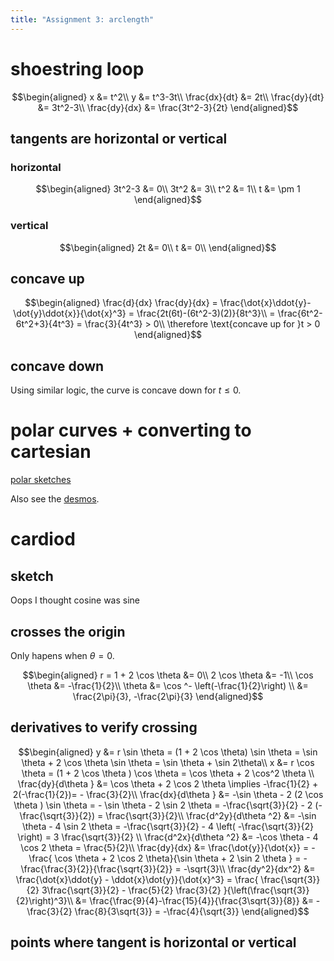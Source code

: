 ```yaml
---
title: "Assignment 3: arclength"
---
```


# shoestring loop

$$\begin{aligned}
  x &= t^2\\
  y &= t^3-3t\\
  \frac{dx}{dt} &= 2t\\
  \frac{dy}{dt} &= 3t^2-3\\
  \frac{dy}{dx} &= \frac{3t^2-3}{2t}
  \end{aligned}$$

## tangents are horizontal or vertical

### horizontal

$$\begin{aligned}
    3t^2-3 &= 0\\
    3t^2 &= 3\\
    t^2 &= 1\\
    t &= \pm 1
    \end{aligned}$$

### vertical

$$\begin{aligned}
    2t &= 0\\
    t &= 0\\
    \end{aligned}$$

## concave up

$$\begin{aligned}
   \frac{d}{dx} \frac{dy}{dx} = \frac{\dot{x}\ddot{y}-\dot{y}\ddot{x}}{\dot{x}^3} = \frac{2t(6t)-(6t^2-3)(2)}{8t^3}\\
   = \frac{6t^2-6t^2+3}{4t^3} = \frac{3}{4t^3} > 0\\
   \therefore \text{concave up for }t > 0
   \end{aligned}$$

## concave down

Using similar logic, the curve is concave down for $t \le 0$.

# polar curves + converting to cartesian

[polar sketches](KBe21math520retAssign3polarSketches.png)

Also see the [desmos](https://www.desmos.com/calculator/y6bmz6asfc).

# cardiod

## sketch

Oops I thought cosine was sine

## crosses the origin

Only hapens when $\theta = 0$.

$$\begin{aligned}
   r = 1 + 2 \cos  \theta  &= 0\\
   2 \cos  \theta  &= -1\\
   \cos  \theta &= -\frac{1}{2}\\
   \theta &= \cos ^-  \left(-\frac{1}{2}\right)  \\
   &= \frac{2\pi}{3}, -\frac{2\pi}{3}
   \end{aligned}$$

## derivatives to verify crossing

$$\begin{aligned}
   y &= r \sin  \theta  = (1 + 2 \cos  \theta) \sin  \theta = \sin  \theta + 2 \cos  \theta  \sin  \theta = \sin  \theta  + \sin  2\theta\\
   x &= r \cos  \theta  = (1 + 2 \cos  \theta ) \cos \theta = \cos  \theta  + 2 \cos^2 \theta  \\
   \frac{dy}{d\theta } &= \cos  \theta  + 2 \cos 2 \theta \implies -\frac{1}{2} + 2(-\frac{1}{2})= - \frac{3}{2}\\
   \frac{dx}{d\theta } &= -\sin  \theta - 2 (2 \cos  \theta ) \sin \theta = - \sin  \theta - 2 \sin  2 \theta = -\frac{\sqrt{3}}{2} - 2 (- \frac{\sqrt{3}}{2}) = \frac{\sqrt{3}}{2}\\
   \frac{d^2y}{d\theta ^2} &= -\sin  \theta - 4 \sin  2 \theta = -\frac{\sqrt{3}}{2} - 4  \left( -\frac{\sqrt{3}}{2} \right) = 3 \frac{\sqrt{3}}{2} \\
   \frac{d^2x}{d\theta ^2} &= -\cos \theta - 4 \cos  2 \theta = \frac{5}{2}\\
   \frac{dy}{dx} &= \frac{\dot{y}}{\dot{x}} = -\frac{ \cos  \theta + 2 \cos 2 \theta}{\sin  \theta + 2 \sin  2 \theta } = -\frac{\frac{3}{2}}{\frac{\sqrt{3}}{2}} = -\sqrt{3}\\
   \frac{dy^2}{dx^2} &= \frac{\dot{x}\ddot{y} - \ddot{x}\dot{y}}{\dot{x}^3} = \frac{ \frac{\sqrt{3}}{2} 3\frac{\sqrt{3}}{2} - \frac{5}{2} \frac{3}{2} }{\left(\frac{\sqrt{3}}{2}\right)^3}\\
   &= \frac{\frac{9}{4}-\frac{15}{4}}{\frac{3\sqrt{3}}{8}} &= -\frac{3}{2} \frac{8}{3\sqrt{3}} = -\frac{4}{\sqrt{3}}
   \end{aligned}$$

## points where tangent is horizontal or vertical
